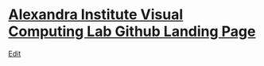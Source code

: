 # [Alexandra Institute Visual Computing Lab Github Landing Page](https://aivclab.github.io)

[Edit](https://app.forestry.io/sites/5-y97kp7ke2msg/#)
